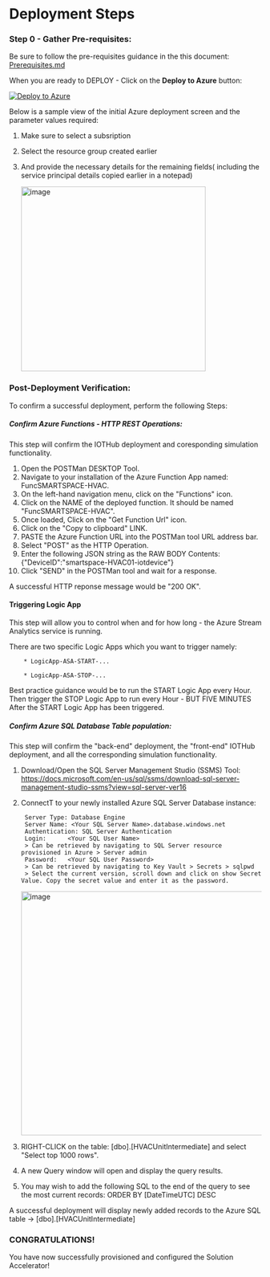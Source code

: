 # Deployment Steps

### Step 0 - Gather Pre-requisites:
Be sure to follow the pre-requisites guidance in the this document: [Prerequisites.md](https://github.com/CloudLabsAI-Azure/Solution-Accelerators/blob/main/Smart-Spaces-Sustainability/Deployment/Prerequisites.md)

When you are ready to DEPLOY - Click on the **Deploy to Azure** button:

[![Deploy to Azure](https://aka.ms/deploytoazurebutton)](https://portal.azure.com/#create/Microsoft.Template/uri/https%3A%2F%2Fraw.githubusercontent.com%2FCloudLabsAI-Azure%2FSolution-Accelerators%2Fmain%2FSmart-Spaces-Sustainability%2Ftemplates%2Fdeploy-01.json)

Below is a sample view of the initial Azure deployment screen and the parameter values required:

1. Make sure to select a subsription
2. Select the resource group created earlier
3. And provide the necessary details for the remaining fields( including the service principal details copied earlier in a notepad)

   <img width="368" alt="image" src="https://user-images.githubusercontent.com/83011430/195091911-12a3e24e-6d01-4ef3-a25f-2c476481518e.png">
   
### Post-Deployment Verification:

To confirm a successful deployment, perform the following Steps:

##### Confirm Azure Functions - HTTP REST Operations:
This step will confirm the IOTHub deployment and coresponding simulation functionality.

1. Open the POSTMan DESKTOP Tool.
2. Navigate to your installation of the Azure Function App named: FuncSMARTSPACE-HVAC.
3. On the left-hand navigation menu, click on the "Functions" icon.
4. Click on the NAME of the deployed function. It should be named "FuncSMARTSPACE-HVAC".
5. Once loaded, Click on the "Get Function Url" icon.
6. Click on the "Copy to clipboard" LINK.  
7. PASTE the Azure Function URL into the POSTMan tool URL address bar.
8. Select "POST" as the HTTP Operation.
9. Enter the following JSON string as the RAW BODY Contents:
          {"DeviceID":"smartspace-HVAC01-iotdevice"}
10. Click "SEND" in the POSTMan tool and wait for a response. 

A successful HTTP reponse message would be "200 OK".

#### Triggering Logic App
This step will allow you to control when and for how long - the Azure Stream Analytics service is running.

There are two specific Logic Apps which you want to trigger namely: 

        * LogicApp-ASA-START-...

        * LogicApp-ASA-STOP-...

Best practice guidance would be to run the START Logic App every Hour. 
Then trigger the STOP Logic App to run every Hour - BUT FIVE MINUTES After the START Logic App has been triggered.

##### Confirm Azure SQL Database Table population:
This step will confirm the "back-end" deployment, the "front-end" IOTHub deployment, and all the corresponding simulation functionality.

1. Download/Open the SQL Server Management Studio (SSMS) Tool: https://docs.microsoft.com/en-us/sql/ssms/download-sql-server-management-studio-ssms?view=sql-server-ver16 
2. ConnectT to your newly installed Azure SQL Server Database instance:

        Server Type: Database Engine
        Server Name: <Your SQL Server Name>.database.windows.net
        Authentication: SQL Server Authentication
        Login:      <Your SQL User Name>
        > Can be retrieved by navigating to SQL Server resource provisioned in Azure > Server admin
        Password:   <Your SQL User Password>
        > Can be retrieved by navigating to Key Vault > Secrets > sqlpwd
        > Select the current version, scroll down and click on show Secret Value. Copy the secret value and enter it as the password.
   
   <img width="486" alt="image" src="https://user-images.githubusercontent.com/83011430/195109351-7593e544-23e4-4c98-a98e-104c877939e9.png">
   
3. RIGHT-CLICK on the table: [dbo].[HVACUnitIntermediate] and select "Select top 1000 rows".
4. A new Query window will open and display the query results. 
5. You may wish to add the following SQL to the end of the query to see the most current records: ORDER BY [DateTimeUTC] DESC

A successful deployment will display newly added records to the Azure SQL table -> [dbo].[HVACUnitIntermediate]

### CONGRATULATIONS! 

You have now successfully provisioned and configured the Solution Accelerator!
